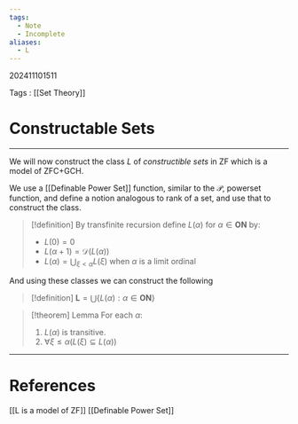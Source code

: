 ```yaml
---
tags:
  - Note
  - Incomplete
aliases:
  - L
---
```

202411101511

Tags : [[Set Theory]]
# Constructable Sets
---
We will now construct the class $L$ of *constructible sets* in $\text{ZF}$ which is a model of $\text{ZFC+GCH}$.

We use a [[Definable Power Set]] function, similar to the $\mathcal P$, powerset function, and define a notion analogous to rank of a set, and use that to construct the class.

>[!definition]
>By transfinite recursion define $L(\alpha)$ for $\alpha \in \mathbf{ON}$ by:
>- $L(0)=0$
>- $L(\alpha+1)=\mathcal D(L(\alpha))$
>- $L(\alpha)= \bigcup_{\xi<\alpha}L(\xi)$ when $\alpha$ is a limit ordinal

And using these classes we can construct the following

>[!definition]
>$\mathbf{L}= \bigcup \{ L(\alpha): \alpha \in \mathbf{ON} \}$

>[!theorem] Lemma
>For each $\alpha$:
>1. $L(\alpha)$ is transitive.
>2. $\forall \xi \leq \alpha(L(\xi) \subseteq L(\alpha))$

---
# References
[[L is a model of ZF]]
[[Definable Power Set]]
